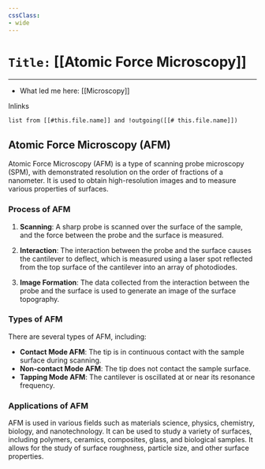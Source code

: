 ```yaml
---
cssClass:
- wide
---
```


# `Title:` [[Atomic Force Microscopy]]
--- 

- What led me here: [[Microscopy]]

Inlinks
```dataview 
list from [[#this.file.name]] and !outgoing([[# this.file.name]]) 
```

## Atomic Force Microscopy (AFM)

Atomic Force Microscopy (AFM) is a type of scanning probe microscopy (SPM), with demonstrated resolution on the order of fractions of a nanometer. It is used to obtain high-resolution images and to measure various properties of surfaces.

### Process of AFM

1. **Scanning**: A sharp probe is scanned over the surface of the sample, and the force between the probe and the surface is measured.

2. **Interaction**: The interaction between the probe and the surface causes the cantilever to deflect, which is measured using a laser spot reflected from the top surface of the cantilever into an array of photodiodes.

3. **Image Formation**: The data collected from the interaction between the probe and the surface is used to generate an image of the surface topography.

### Types of AFM

There are several types of AFM, including:

- **Contact Mode AFM**: The tip is in continuous contact with the sample surface during scanning.
- **Non-contact Mode AFM**: The tip does not contact the sample surface.
- **Tapping Mode AFM**: The cantilever is oscillated at or near its resonance frequency.

### Applications of AFM

AFM is used in various fields such as materials science, physics, chemistry, biology, and nanotechnology. It can be used to study a variety of surfaces, including polymers, ceramics, composites, glass, and biological samples. It allows for the study of surface roughness, particle size, and other surface properties.
